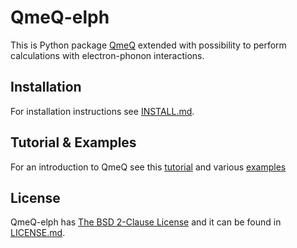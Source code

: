 QmeQ-elph
=========

This is Python package [QmeQ][qmeq] extended with possibility to perform
calculations with electron-phonon interactions.

Installation
------------

For installation instructions see [INSTALL.md](INSTALL.md).

Tutorial & Examples
-------------------

For an introduction to QmeQ see this [tutorial][tutorial]
and various [examples][examples]

License
-------

QmeQ-elph has [The BSD 2-Clause License][license] and it can be found
in [LICENSE.md](LICENSE.md).

[qmeq]: https://github.com/gedaskir/qmeq
[tutorial]: https://github.com/gedaskir/qmeq-examples/tree/master/tutorial/tutorial.ipynb
[examples]: https://github.com/gedaskir/qmeq-examples
[license]: https://opensource.org/licenses/BSD-2-Clause
